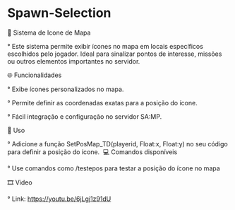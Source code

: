 # Spawn-Selection

💙 Sistema de Icone de Mapa

° Este sistema permite exibir ícones no mapa em locais específicos escolhidos pelo jogador. Ideal para sinalizar pontos de interesse, missões ou outros elementos importantes no servidor.

🌐​ Funcionalidades

° Exibe ícones personalizados no mapa.

° Permite definir as coordenadas exatas para a posição do ícone.

° Fácil integração e configuração no servidor SA:MP.

📗 Uso

° Adicione a função SetPosMap_TD(playerid, Float:x, Float:y) no seu código para definir a posição do ícone.
​
💻 Comandos disponíveis

° Use comandos como /testepos para testar a posição do ícone no mapa

🎞️​ Video

° Link: https://youtu.be/6jLgj1z91dU

